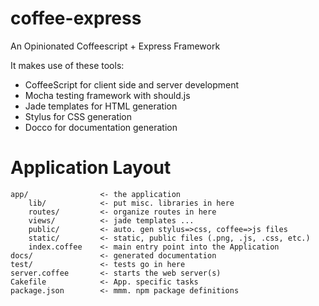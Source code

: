coffee-express
==============

An Opinionated Coffeescript + Express Framework

It makes use of these tools: 

* CoffeeScript for client side and server development
* Mocha testing framework with should.js 
* Jade templates for HTML generation
* Stylus for CSS generation
* Docco for documentation generation

Application Layout
==================

    app/                <- the application
        lib/            <- put misc. libraries in here 
        routes/         <- organize routes in here
        views/          <- jade templates ...
        public/         <- auto. gen stylus=>css, coffee=>js files
        static/         <- static, public files (.png, .js, .css, etc.)
        index.coffee    <- main entry point into the Application
    docs/               <- generated documentation
    test/               <- tests go in here
    server.coffee       <- starts the web server(s)
    Cakefile            <- App. specific tasks
    package.json        <- mmm. npm package definitions
